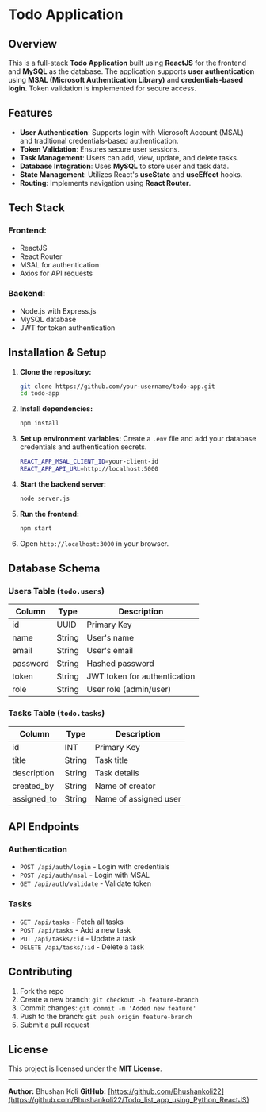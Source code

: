 # Todo Application

## Overview
This is a full-stack **Todo Application** built using **ReactJS** for the frontend and **MySQL** as the database. The application supports **user authentication** using **MSAL (Microsoft Authentication Library)** and **credentials-based login**. Token validation is implemented for secure access.

## Features
- **User Authentication**: Supports login with Microsoft Account (MSAL) and traditional credentials-based authentication.
- **Token Validation**: Ensures secure user sessions.
- **Task Management**: Users can add, view, update, and delete tasks.
- **Database Integration**: Uses **MySQL** to store user and task data.
- **State Management**: Utilizes React's **useState** and **useEffect** hooks.
- **Routing**: Implements navigation using **React Router**.

## Tech Stack
### Frontend:
- ReactJS
- React Router
- MSAL for authentication
- Axios for API requests

### Backend:
- Node.js with Express.js
- MySQL database
- JWT for token authentication

## Installation & Setup
1. **Clone the repository:**
   ```sh
   git clone https://github.com/your-username/todo-app.git
   cd todo-app
   ```
2. **Install dependencies:**
   ```sh
   npm install
   ```
3. **Set up environment variables:**
   Create a `.env` file and add your database credentials and authentication secrets.
   ```sh
   REACT_APP_MSAL_CLIENT_ID=your-client-id
   REACT_APP_API_URL=http://localhost:5000
   ```
4. **Start the backend server:**
   ```sh
   node server.js
   ```
5. **Run the frontend:**
   ```sh
   npm start
   ```
6. Open `http://localhost:3000` in your browser.

## Database Schema
### Users Table (`todo.users`)
| Column    | Type    | Description  |
|-----------|--------|--------------|
| id        | UUID   | Primary Key  |
| name      | String | User's name  |
| email     | String | User's email |
| password  | String | Hashed password |
| token     | String | JWT token for authentication |
| role      | String | User role (admin/user) |

### Tasks Table (`todo.tasks`)
| Column       | Type    | Description  |
|-------------|--------|--------------|
| id          | INT    | Primary Key  |
| title       | String | Task title   |
| description | String | Task details |
| created_by  | String | Name of creator |
| assigned_to | String | Name of assigned user |

## API Endpoints
### Authentication
- `POST /api/auth/login` - Login with credentials
- `POST /api/auth/msal` - Login with MSAL
- `GET /api/auth/validate` - Validate token

### Tasks
- `GET /api/tasks` - Fetch all tasks
- `POST /api/tasks` - Add a new task
- `PUT /api/tasks/:id` - Update a task
- `DELETE /api/tasks/:id` - Delete a task

## Contributing
1. Fork the repo
2. Create a new branch: `git checkout -b feature-branch`
3. Commit changes: `git commit -m 'Added new feature'`
4. Push to the branch: `git push origin feature-branch`
5. Submit a pull request

## License
This project is licensed under the **MIT License**.

---
**Author:** Bhushan Koli 
**GitHub:** [https://github.com/Bhushankoli22](https://github.com/Bhushankoli22/Todo_list_app_using_Python_ReactJS)

